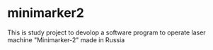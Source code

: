 # minimarker2
This is study project to devolop a software program to operate laser machine "Minimarker-2" made in Russia
